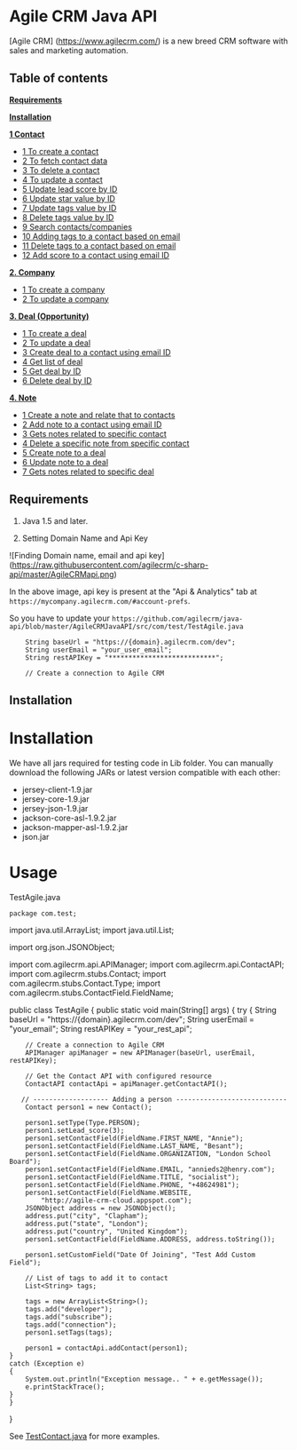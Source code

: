 Agile CRM Java API 
=================

[Agile CRM] (https://www.agilecrm.com/) is a new breed CRM software with sales and marketing automation.

Table of contents
---------------

**[Requirements](#requirements)**

**[Installation](#installation)**

**[1 Contact](#1-contact)**
  * [1 To create a contact](#11-to-create-a-contact)
  * [2 To fetch contact data](#12-to-fetch-contact-data)
  * [3 To delete a contact](#13-to-delete-a-contact)
  * [4 To update a contact](#14-to-update-a-contact)
  * [5 Update lead score by ID](#15-update-lead-score-by-id)
  * [6 Update star value by ID](#16-update-star-value-by-id)
  * [7 Update tags value by ID](#17-update-tags-value-by-id)
  * [8 Delete tags value by ID](#18-delete-tags-value-by-id)
  * [9 Search contacts/companies](#19-search-contactscompanies)
  * [10 Adding tags to a contact based on email](#110-adding-tags-to-a-contact-based-on-email)
  * [11 Delete tags to a contact based on email](#111-delete-tags-to-a-contact-based-on-email)
  * [12 Add score to a contact using email ID](#112-add-score-to-a-contact-using-email-id)
  

**[2. Company](#2-company)**
  * [1 To create a company](#21-to-create-a-company)
  * [2 To update a company](#22-to-update-a-company)
 
**[3. Deal (Opportunity)](#3-deal)**
  * [1 To create a deal](#31-to-create-a-deal)
  * [2 To update a deal](#32-to-update-a-deal)
  * [3 Create deal to a contact using email ID](#33-create-deal-to-a-contact-using-email-id)
  * [4 Get list of deal](#34-get-list-of-deal)
  * [5 Get deal by ID](#35-get-deal-by-id)
  * [6 Delete deal by ID](#36-delete-deal-by-id)

**[4. Note ](#4-note)**
  * [1 Create a note and relate that to contacts](#41-create-a-note-and-relate-that-to-contacts)
  * [2 Add note to a contact using email ID](#42-add-note-to-a-contact-using-email-id)
  * [3 Gets notes related to specific contact](#43-gets-notes-related-to-specific-contact)
  * [4 Delete a specific note from specific contact](#44-delete-a-specific-note-from-specific-contact)
  * [5 Create note to a deal](#45-create-note-to-a-deal)
  * [6 Update note to a deal](#46-update-note-to-a-deal)
  * [7 Gets notes related to specific deal](#47-gets-notes-related-to-specific-deal)

Requirements
------------

1. Java 1.5 and later.

2. Setting Domain Name and Api Key

![Finding Domain name, email and api key] (https://raw.githubusercontent.com/agilecrm/c-sharp-api/master/AgileCRMapi.png)

In the above image, api key is present at the "Api & Analytics" tab at `https://mycompany.agilecrm.com/#account-prefs`.

So you have to update your `https://github.com/agilecrm/java-api/blob/master/AgileCRMJavaAPI/src/com/test/TestAgile.java`

	    String baseUrl = "https://{domain}.agilecrm.com/dev";
	    String userEmail = "your_user_email";
	    String restAPIKey = "***************************";

	    // Create a connection to Agile CRM

Installation
------------

Installation
============

We have all jars required for testing code in Lib folder.
You can manually download the following JARs or latest version compatible with each other:

* jersey-client-1.9.jar
* jersey-core-1.9.jar
* jersey-json-1.9.jar
* jackson-core-asl-1.9.2.jar
* jackson-mapper-asl-1.9.2.jar
* json.jar

Usage
=====

TestAgile.java

	package com.test;

import java.util.ArrayList;
import java.util.List;

import org.json.JSONObject;

import com.agilecrm.api.APIManager;
import com.agilecrm.api.ContactAPI;
import com.agilecrm.stubs.Contact;
import com.agilecrm.stubs.Contact.Type;
import com.agilecrm.stubs.ContactField.FieldName;

public class TestAgile
{
    public static void main(String[] args)
    {
	try
	{
	    String baseUrl = "https://{domain}.agilecrm.com/dev";
	    String userEmail = "your_email";
	    String restAPIKey = "your_rest_api";

	    // Create a connection to Agile CRM
	    APIManager apiManager = new APIManager(baseUrl, userEmail, restAPIKey);

	    // Get the Contact API with configured resource
	    ContactAPI contactApi = apiManager.getContactAPI();

	   // ------------------- Adding a person ----------------------------
	    Contact person1 = new Contact();

	    person1.setType(Type.PERSON);
	    person1.setLead_score(3);
	    person1.setContactField(FieldName.FIRST_NAME, "Annie");
	    person1.setContactField(FieldName.LAST_NAME, "Besant");
	    person1.setContactField(FieldName.ORGANIZATION, "London School Board");
	    person1.setContactField(FieldName.EMAIL, "annieds2@henry.com");
	    person1.setContactField(FieldName.TITLE, "socialist");
	    person1.setContactField(FieldName.PHONE, "+48624981");
	    person1.setContactField(FieldName.WEBSITE,
		    "http://agile-crm-cloud.appspot.com");
	    JSONObject address = new JSONObject();
	    address.put("city", "Clapham");
	    address.put("state", "London");
	    address.put("country", "United Kingdom");
	    person1.setContactField(FieldName.ADDRESS, address.toString());
	    
	    person1.setCustomField("Date Of Joining", "Test Add Custom Field");
	    
	    // List of tags to add it to contact
	    List<String> tags;
	    
	    tags = new ArrayList<String>();
	    tags.add("developer");
	    tags.add("subscribe");
	    tags.add("connection");
	    person1.setTags(tags);

	    person1 = contactApi.addContact(person1);
	}
	catch (Exception e)
	{
	    System.out.println("Exception message.. " + e.getMessage());
	    e.printStackTrace();
	}
    }
}


See [TestContact.java](https://github.com/agilecrm/java-api/blob/master/AgileCRMJavaAPI/src/com/test/TestContact.java) for more examples.
